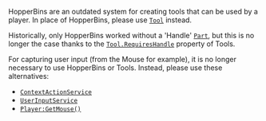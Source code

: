 HopperBins are an outdated system for creating tools that can be used by a
player. In place of HopperBins, please use [`Tool`](https://create.roblox.com/docs/reference/engine/classes/Tool) instead.

Historically, only HopperBins worked without a 'Handle' [`Part`](https://create.roblox.com/docs/reference/engine/classes/Part), but this
is no longer the case thanks to the [`Tool.RequiresHandle`](https://create.roblox.com/docs/reference/engine/classes/Tool#RequiresHandle) property of
Tools.

For capturing user input (from the Mouse for example), it is no longer
necessary to use HopperBins or Tools. Instead, please use these alternatives:

- [`ContextActionService`](https://create.roblox.com/docs/reference/engine/classes/ContextActionService)
- [`UserInputService`](https://create.roblox.com/docs/reference/engine/classes/UserInputService)
- [`Player:GetMouse()`](https://create.roblox.com/docs/reference/engine/classes/Player#GetMouse)